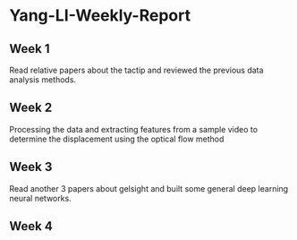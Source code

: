 # Yang-LI-Weekly-Report
## Week 1
Read relative papers about the tactip and reviewed the previous data analysis methods.
## Week 2 
Processing the data and extracting features from a sample video to determine the displacement using the optical flow method
## Week 3
Read another 3 papers about gelsight and built some general deep learning neural networks.
## Week 4
